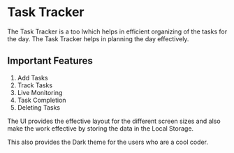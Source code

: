 # Task Tracker

The Task Tracker is a too lwhich helps in efficient organizing of the tasks for the day. The Task Tracker helps in planning the day effectively.

## Important Features
1. Add Tasks
2. Track Tasks
3. Live Monitoring 
4. Task Completion
5. Deleting Tasks

The UI provides the effective layout for the different screen sizes and also make the work effective by storing the data in the Local Storage.

This also provides the Dark theme for the users who are a cool coder.

